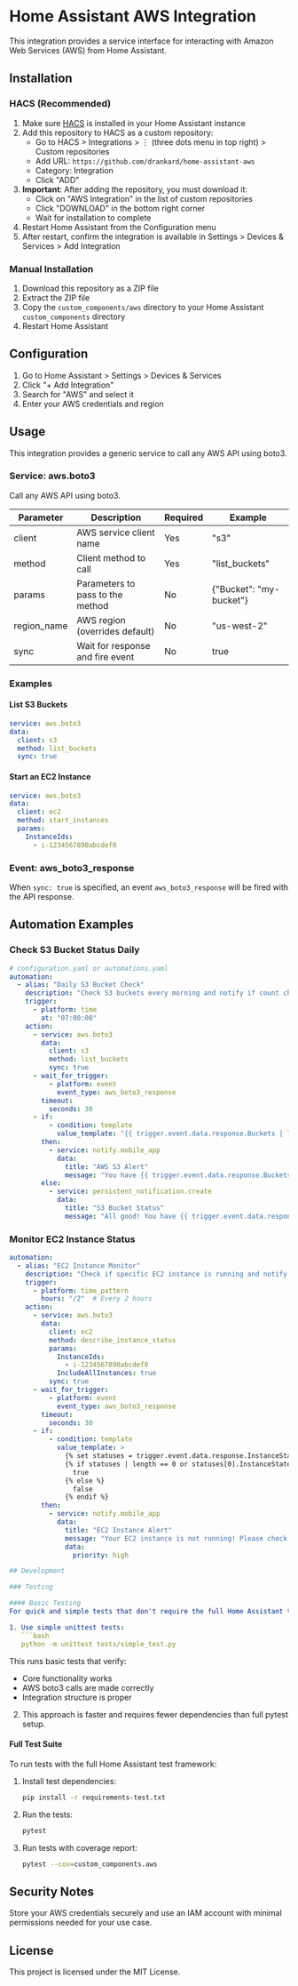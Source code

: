 # Home Assistant AWS Integration

This integration provides a service interface for interacting with Amazon Web Services (AWS) from Home Assistant.

## Installation

### HACS (Recommended)
1. Make sure [HACS](https://hacs.xyz/) is installed in your Home Assistant instance
2. Add this repository to HACS as a custom repository:
   - Go to HACS > Integrations > ⋮ (three dots menu in top right) > Custom repositories
   - Add URL: `https://github.com/drankard/home-assistant-aws`
   - Category: Integration
   - Click "ADD"
3. **Important**: After adding the repository, you must download it:
   - Click on "AWS Integration" in the list of custom repositories
   - Click "DOWNLOAD" in the bottom right corner
   - Wait for installation to complete
4. Restart Home Assistant from the Configuration menu
5. After restart, confirm the integration is available in Settings > Devices & Services > Add Integration

### Manual Installation
1. Download this repository as a ZIP file
2. Extract the ZIP file
3. Copy the `custom_components/aws` directory to your Home Assistant `custom_components` directory
4. Restart Home Assistant

## Configuration

1. Go to Home Assistant > Settings > Devices & Services
2. Click "+ Add Integration"
3. Search for "AWS" and select it
4. Enter your AWS credentials and region

## Usage

This integration provides a generic service to call any AWS API using boto3.

### Service: aws.boto3

Call any AWS API using boto3.

| Parameter | Description | Required | Example |
|-----------|-------------|----------|---------|
| client | AWS service client name | Yes | "s3" |
| method | Client method to call | Yes | "list_buckets" |
| params | Parameters to pass to the method | No | {"Bucket": "my-bucket"} |
| region_name | AWS region (overrides default) | No | "us-west-2" |
| sync | Wait for response and fire event | No | true |

### Examples

#### List S3 Buckets
```yaml
service: aws.boto3
data:
  client: s3
  method: list_buckets
  sync: true
```

#### Start an EC2 Instance
```yaml
service: aws.boto3
data:
  client: ec2
  method: start_instances
  params:
    InstanceIds:
      - i-1234567890abcdef0
```

### Event: aws_boto3_response

When `sync: true` is specified, an event `aws_boto3_response` will be fired with the API response.

## Automation Examples

### Check S3 Bucket Status Daily
```yaml
# configuration.yaml or automations.yaml
automation:
  - alias: "Daily S3 Bucket Check"
    description: "Check S3 buckets every morning and notify if count changes"
    trigger:
      - platform: time
        at: "07:00:00"
    action:
      - service: aws.boto3
        data:
          client: s3
          method: list_buckets
          sync: true
      - wait_for_trigger:
          - platform: event
            event_type: aws_boto3_response
        timeout: 
          seconds: 30
      - if:
          - condition: template
            value_template: "{{ trigger.event.data.response.Buckets | length > 5 }}"
        then:
          - service: notify.mobile_app
            data:
              title: "AWS S3 Alert"
              message: "You have {{ trigger.event.data.response.Buckets | length }} S3 buckets"
        else:
          - service: persistent_notification.create
            data:
              title: "S3 Bucket Status"
              message: "All good! You have {{ trigger.event.data.response.Buckets | length }} S3 buckets"
```

### Monitor EC2 Instance Status
```yaml
automation:
  - alias: "EC2 Instance Monitor"
    description: "Check if specific EC2 instance is running and notify if not"
    trigger:
      - platform: time_pattern
        hours: "/2"  # Every 2 hours
    action:
      - service: aws.boto3
        data:
          client: ec2
          method: describe_instance_status
          params:
            InstanceIds:
              - i-1234567890abcdef0
            IncludeAllInstances: true
          sync: true
      - wait_for_trigger:
          - platform: event
            event_type: aws_boto3_response
        timeout: 
          seconds: 30
      - if:
          - condition: template
            value_template: >
              {% set statuses = trigger.event.data.response.InstanceStatuses %}
              {% if statuses | length == 0 or statuses[0].InstanceState.Name != 'running' %}
                true
              {% else %}
                false
              {% endif %}
        then:
          - service: notify.mobile_app
            data:
              title: "EC2 Instance Alert"
              message: "Your EC2 instance is not running! Please check AWS console."
              data:
                priority: high

## Development

### Testing

#### Basic Testing
For quick and simple tests that don't require the full Home Assistant test infrastructure:

1. Use simple unittest tests:
   ```bash
   python -m unittest tests/simple_test.py
   ```

   This runs basic tests that verify:
   - Core functionality works
   - AWS boto3 calls are made correctly
   - Integration structure is proper

2. This approach is faster and requires fewer dependencies than full pytest setup.

#### Full Test Suite
To run tests with the full Home Assistant test framework:

1. Install test dependencies:
   ```bash
   pip install -r requirements-test.txt
   ```

2. Run the tests:
   ```bash
   pytest
   ```

3. Run tests with coverage report:
   ```bash
   pytest --cov=custom_components.aws
   ```

## Security Notes

Store your AWS credentials securely and use an IAM account with minimal permissions needed for your use case.

## License

This project is licensed under the MIT License.
